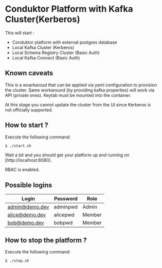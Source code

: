 # Conduktor Platform with Kafka Cluster(Kerberos)

This will start :
* Conduktor platform with external postgres database
* Local Kafka Cluster (Kerberos)
* Local Schema Registry Cluster (Basic Auth)
* Local Kafka Connect (Basic Auth)

## Known caveats
This is a woarkaroud that can be applied via yaml configuration to provision the cluster. 
Same workaround (by providing kafka properties) will work via API (private ones).
Keytab must be mounted into the container.

At this stage you cannot update the cluster from the UI since Kerberos is not officially supported.


## How to start ?

Execute the following command: 
```sh
$ ./start.sh
```

Wait a bit and you should get your platform up and running on [http://localhost:8080].

RBAC is enabled.

## Possible logins
| Login          | Password | Role   |
|----------------|----------|--------|
| admin@demo.dev | adminpwd | Admin  |
| alice@demo.dev | alicepwd | Member |
| bob@demo.dev   | bobpwd   | Member |

## How to stop the platform ?

Execute the following command: 
```sh
$ ./stop.sh
```
